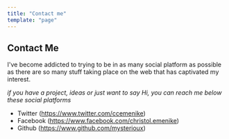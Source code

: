 ```yaml
---
title: "Contact me"
template: "page"
---
```


## Contact Me
I've become addicted to trying to be in as many social platform as possible as there are so many stuff taking place on the web that has captivated my interest.

*if you have a project, ideas or just want to say Hi, you can reach me below these social platforms*


+ Twitter (https://www.twitter.com/ccemenike)
+ Facebook (https://www.facebook.com/christol.emenike)
+ Github (https://www.github.com/mysterioux)


